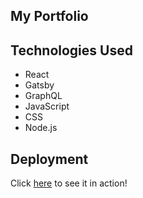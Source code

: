 ## My Portfolio

## Technologies Used
* React
* Gatsby
* GraphQL
* JavaScript
* CSS
* Node.js

## Deployment

Click [here](https://andy-terwilliger.netlify.app/) to see it in action!
